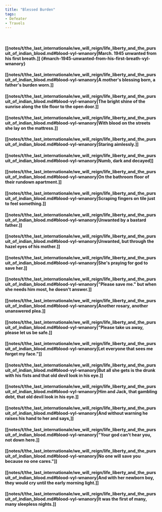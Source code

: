 ```yaml
---
title: "Blessed Burden"
tags:
- Defeater
- Travels
---
```

&nbsp;
#### [[notes/t/the_last_internationale/we_will_reign/life_liberty_and_the_pursuit_of_indian_blood.md#blood-vyl-wnanory|March. 1945 unwanted from his first breath.]] {#march-1945-unwanted-from-his-first-breath-vyl-wnanory}
#### [[notes/t/the_last_internationale/we_will_reign/life_liberty_and_the_pursuit_of_indian_blood.md#blood-vyl-wnanory|A mother's blessing born, a father's burden worn.]]
#### [[notes/t/the_last_internationale/we_will_reign/life_liberty_and_the_pursuit_of_indian_blood.md#blood-vyl-wnanory|The bright shine of the sunrise along the tile floor to the open door.]]
#### [[notes/t/the_last_internationale/we_will_reign/life_liberty_and_the_pursuit_of_indian_blood.md#blood-vyl-wnanory|With blood on the streets she lay on the mattress.]]
#### [[notes/t/the_last_internationale/we_will_reign/life_liberty_and_the_pursuit_of_indian_blood.md#blood-vyl-wnanory|Staring aimlessly.]]
#### [[notes/t/the_last_internationale/we_will_reign/life_liberty_and_the_pursuit_of_indian_blood.md#blood-vyl-wnanory|Numb, dark and decayed]]
#### [[notes/t/the_last_internationale/we_will_reign/life_liberty_and_the_pursuit_of_indian_blood.md#blood-vyl-wnanory|On the bathroom floor of their rundown apartment.]]
#### [[notes/t/the_last_internationale/we_will_reign/life_liberty_and_the_pursuit_of_indian_blood.md#blood-vyl-wnanory|Scraping fingers on tile just to feel something.]]
#### [[notes/t/the_last_internationale/we_will_reign/life_liberty_and_the_pursuit_of_indian_blood.md#blood-vyl-wnanory|Unwanted by a bastard father.]]
#### [[notes/t/the_last_internationale/we_will_reign/life_liberty_and_the_pursuit_of_indian_blood.md#blood-vyl-wnanory|Unwanted, but through the hazel eyes of his mother.]]
#### [[notes/t/the_last_internationale/we_will_reign/life_liberty_and_the_pursuit_of_indian_blood.md#blood-vyl-wnanory|She's praying for god to save her.]]
#### [[notes/t/the_last_internationale/we_will_reign/life_liberty_and_the_pursuit_of_indian_blood.md#blood-vyl-wnanory|"Please save me." but when she needs him most, he doesn't answer.]]
#### [[notes/t/the_last_internationale/we_will_reign/life_liberty_and_the_pursuit_of_indian_blood.md#blood-vyl-wnanory|Another rosary, another unanswered plea.]]
#### [[notes/t/the_last_internationale/we_will_reign/life_liberty_and_the_pursuit_of_indian_blood.md#blood-vyl-wnanory|"Please take us away, please let us be safe.]]
#### [[notes/t/the_last_internationale/we_will_reign/life_liberty_and_the_pursuit_of_indian_blood.md#blood-vyl-wnanory|Let everyone that sees me forget my face."]]
#### [[notes/t/the_last_internationale/we_will_reign/life_liberty_and_the_pursuit_of_indian_blood.md#blood-vyl-wnanory|But all she gets is the drunk with his fists and that old devil look in his eye.]]
#### [[notes/t/the_last_internationale/we_will_reign/life_liberty_and_the_pursuit_of_indian_blood.md#blood-vyl-wnanory|Him and Jack, that gambling debt, that old devil look in his eye.]]
#### [[notes/t/the_last_internationale/we_will_reign/life_liberty_and_the_pursuit_of_indian_blood.md#blood-vyl-wnanory|And without warning he raises his hand to her and says,]]
#### [[notes/t/the_last_internationale/we_will_reign/life_liberty_and_the_pursuit_of_indian_blood.md#blood-vyl-wnanory|"Your god can't hear you, not down here.]]
#### [[notes/t/the_last_internationale/we_will_reign/life_liberty_and_the_pursuit_of_indian_blood.md#blood-vyl-wnanory|No one will save you because no one cares."]]
#### [[notes/t/the_last_internationale/we_will_reign/life_liberty_and_the_pursuit_of_indian_blood.md#blood-vyl-wnanory|And with her newborn boy, they would cry until the early morning light.]]
#### [[notes/t/the_last_internationale/we_will_reign/life_liberty_and_the_pursuit_of_indian_blood.md#blood-vyl-wnanory|It was the first of many, many sleepless nights.]]
